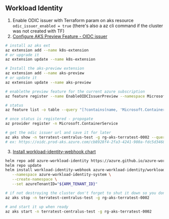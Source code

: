 ## Workload Identity

1. Enable ODIC issuer with Terraform param on aks resource `odic_issuer_enabled = true` (there's also a az cli command if the cluster was not created with TF)
2. [Configure AKS Preview Feature - OIDC issuer](https://docs.microsoft.com/en-us/azure/aks/cluster-configuration#oidc-issuer-preview)
```bash
# install az aks ext
az extension add --name k8s-extension
# or upgrade it
az extension update --name k8s-extension

# Install the aks-preview extension
az extension add --name aks-preview
# or update it
az extension update --name aks-preview

# enablethe preview feature for the current azure subscription
az feature register --name EnableOIDCIssuerPreview --namespace Microsoft.ContainerService

# status
az feature list -o table --query "[?contains(name, 'Microsoft.ContainerService/EnableOIDCIssuerPreview')].{Name:name,State:properties.state}"

# once status is registered - propogate
az provider register -n Microsoft.ContainerService

# get the odic issuer url and save it for later
az aks show -n terratest-centralus-test -g rg-aks-terratest-0002 --query "oidcIssuerProfile.issuerUrl" -otsv
# ex: https://oidc.prod-aks.azure.com/cb8928f4-2fa3-4241-980a-fdc5d3468b19/
```
3. [Install workload-identity-webhook chart](https://azure.github.io/azure-workload-identity/docs/installation/mutating-admission-webhook.html#helm-3-recommended)
```bash
helm repo add azure-workload-identity https://azure.github.io/azure-workload-identity/charts
helm repo update
helm install workload-identity-webhook azure-workload-identity/workload-identity-webhook \
   --namespace azure-workload-identity-system \
   --create-namespace \
   --set azureTenantID="${ARM_TENANT_ID}"
```


```bash
# if not destroying the cluster don't forget to shut it down so you don't burn the monthly azure credit :/
az aks stop -n terratest-centralus-test -g rg-aks-terratest-0002

# and start it up when ready
az aks start -n terratest-centralus-test -g rg-aks-terratest-0002
```